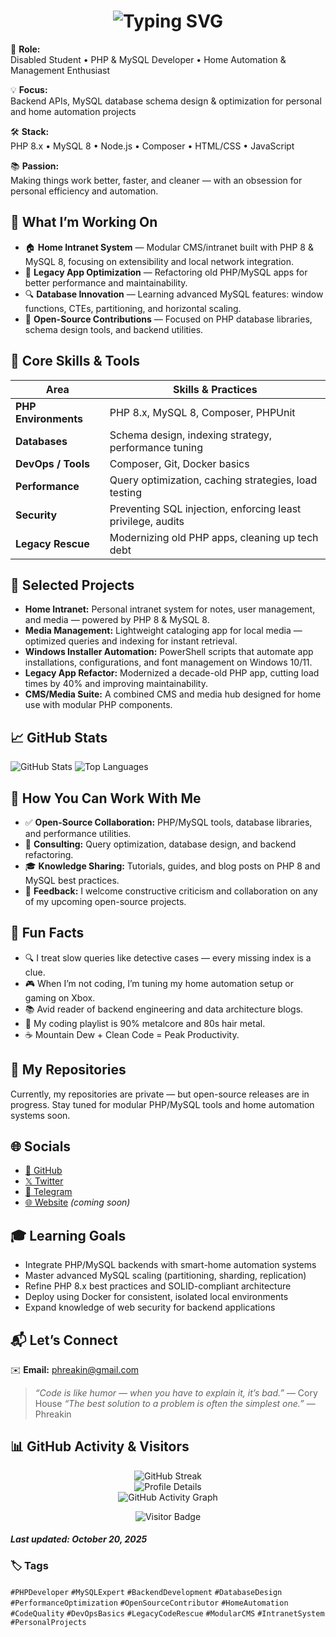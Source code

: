 <h1 align="center">
  <img src="https://readme-typing-svg.demolab.com?font=Fira+Code&weight=600&size=26&pause=1000&color=F8D866&center=true&vCenter=true&width=750&lines=Hi!%20I%27m%20Phreakin;PHP%20and%20MySQL%20Developer;Home%20Automation%20%26%20Management%20Developer;Windows%20Custom%20Scripts%20Developer" alt="Typing SVG" />
</h1>


🎯 **Role:**  
Disabled Student • PHP & MySQL Developer • Home Automation & Management Enthusiast  

💡 **Focus:**  
Backend APIs, MySQL database schema design & optimization for personal and home automation projects  

🛠️ **Stack:**  
PHP 8.x • MySQL 8 • Node.js • Composer • HTML/CSS • JavaScript  

📚 **Passion:**  
Making things work better, faster, and cleaner — with an obsession for personal efficiency and automation.

## 🚀 What I’m Working On

- 🏠 **Home Intranet System** — Modular CMS/intranet built with PHP 8 & MySQL 8, focusing on extensibility and local network integration.
- 🧠 **Legacy App Optimization** — Refactoring old PHP/MySQL apps for better performance and maintainability.
- 🔍 **Database Innovation** — Learning advanced MySQL features: window functions, CTEs, partitioning, and horizontal scaling.
- 🧩 **Open-Source Contributions** — Focused on PHP database libraries, schema design tools, and backend utilities.

## 🧩 Core Skills & Tools


| Area                 | Skills & Practices                                          |
| -------------------- | ----------------------------------------------------------- |
| **PHP Environments** | PHP 8.x, MySQL 8, Composer, PHPUnit                         |
| **Databases**        | Schema design, indexing strategy, performance tuning        |
| **DevOps / Tools**   | Composer, Git, Docker basics                                |
| **Performance**      | Query optimization, caching strategies, load testing        |
| **Security**         | Preventing SQL injection, enforcing least privilege, audits |
| **Legacy Rescue**    | Modernizing old PHP apps, cleaning up tech debt             |

## 📂 Selected Projects

- **Home Intranet:**
  Personal intranet system for notes, user management, and media — powered by PHP 8 & MySQL 8.
- **Media Management:**
  Lightweight cataloging app for local media — optimized queries and indexing for instant retrieval.
- **Windows Installer Automation:**
  PowerShell scripts that automate app installations, configurations, and font management on Windows 10/11.
- **Legacy App Refactor:**
  Modernized a decade-old PHP app, cutting load times by 40% and improving maintainability.
- **CMS/Media Suite:**
  A combined CMS and media hub designed for home use with modular PHP components.

## 📈 GitHub Stats

![GitHub Stats](https://github-readme-stats.vercel.app/api?username=phreakin&show_icons=true&theme=radical)
![Top Languages](https://github-readme-stats.vercel.app/api/top-langs/?username=phreakin&layout=compact&theme=radical)

## 🤝 How You Can Work With Me

- ✅ **Open-Source Collaboration:** PHP/MySQL tools, database libraries, and performance utilities.
- 💼 **Consulting:** Query optimization, database design, and backend refactoring.
- 🎓 **Knowledge Sharing:** Tutorials, guides, and blog posts on PHP 8 and MySQL best practices.
- 📢 **Feedback:** I welcome constructive criticism and collaboration on any of my upcoming open-source projects.

## 🧠 Fun Facts

- 🔍 I treat slow queries like detective cases — every missing index is a clue.
- 🎮 When I’m not coding, I’m tuning my home automation setup or gaming on Xbox.
- 📚 Avid reader of backend engineering and data architecture blogs.
- 🎵 My coding playlist is 90% metalcore and 80s hair metal.
- ☕ Mountain Dew + Clean Code = Peak Productivity.

## 🔗 My Repositories

Currently, my repositories are private — but open-source releases are in progress.
Stay tuned for modular PHP/MySQL tools and home automation systems soon.

## 🌐 Socials

- [🐙 GitHub](https://github.com/phreakin)
- [𝕏 Twitter](https://twitter.com/smashinholes)
- [💬 Telegram](https://t.me/phreakin)
- [🌐 Website](https://pimpslap.org) *(coming soon)*

## 🎓 Learning Goals

- Integrate PHP/MySQL backends with smart-home automation systems
- Master advanced MySQL scaling (partitioning, sharding, replication)
- Refine PHP 8.x best practices and SOLID-compliant architecture
- Deploy using Docker for consistent, isolated local environments
- Expand knowledge of web security for backend applications

## 📬 Let’s Connect

✉️ **Email:** [phreakin@gmail.com](mailto:phreakin@gmail.com)

> _“Code is like humor — when you have to explain it, it’s bad.”_ — Cory House
> _“The best solution to a problem is often the simplest one.”_ — Phreakin

## 📊 GitHub Activity & Visitors

<p align="center">
  <img src="https://streak-stats.demolab.com?user=phreakin&theme=radical&hide_border=true&border_radius=5" alt="GitHub Streak" /><br>
  <img src="https://github-profile-summary-cards.vercel.app/api/cards/profile-details?username=phreakin&theme=radical" alt="Profile Details" /><br>
  <img src="https://github-readme-activity-graph.vercel.app/graph?username=phreakin&theme=redical&hide_border=true" alt="GitHub Activity Graph" />
</p>

<p align="center">
  <img src="https://api.visitorbadge.io/api/visitors?path=https%3A%2F%2Fwww.github.com%2Fphreakin&label=Profile+Views&labelColor=%230d1117&countColor=%23f8d866&style=flat-square" alt="Visitor Badge" />
</p>

#### _Last updated: October 20, 2025_

### 🏷️ Tags

`#PHPDeveloper` `#MySQLExpert` `#BackendDevelopment` `#DatabaseDesign`
`#PerformanceOptimization` `#OpenSourceContributor` `#HomeAutomation`
`#CodeQuality` `#DevOpsBasics` `#LegacyCodeRescue` `#ModularCMS`
`#IntranetSystem` `#PersonalProjects`

